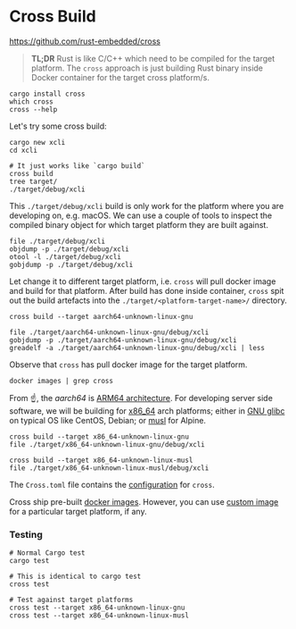 # Cross Build

https://github.com/rust-embedded/cross

> **TL;DR** Rust is like C/C++ which need to be compiled for the target platform. The `cross` approach is just building Rust binary inside Docker container for the target cross platform/s. 

```
cargo install cross
which cross
cross --help
```

Let's try some cross build:
```shell script
cargo new xcli
cd xcli

# It just works like `cargo build`
cross build
tree target/
./target/debug/xcli
```

This `./target/debug/xcli` build is only work for the platform where you are developing on, e.g. macOS. We can use a couple of tools to inspect the compiled binary object for which target platform they are built against.
```shell script
file ./target/debug/xcli
objdump -p ./target/debug/xcli
otool -l ./target/debug/xcli
gobjdump -p ./target/debug/xcli
```

Let change it to different target platform, i.e. `cross` will pull docker image and build for that platform. After build has done inside container, `cross` spit out the build artefacts into the `./target/<platform-target-name>/` directory.
```shell script
cross build --target aarch64-unknown-linux-gnu

file ./target/aarch64-unknown-linux-gnu/debug/xcli
gobjdump -p ./target/aarch64-unknown-linux-gnu/debug/xcli
greadelf -a ./target/aarch64-unknown-linux-gnu/debug/xcli | less
```

Observe that `cross` has pull docker image for the target platform.
```
docker images | grep cross
```

From ☝️, the _aarch64_ is [ARM64 architecture](https://en.wikipedia.org/wiki/AArch64). For developing server side software, we will be building for [x86_64](https://en.wikipedia.org/wiki/X86-64) arch platforms; either in [GNU glibc](https://en.wikipedia.org/wiki/GNU_C_Library) on typical OS like CentOS, Debian; or [musl](https://en.wikipedia.org/wiki/Musl) for Alpine.
```shell script
cross build --target x86_64-unknown-linux-gnu
file ./target/x86_64-unknown-linux-gnu/debug/xcli

cross build --target x86_64-unknown-linux-musl
file ./target/x86_64-unknown-linux-musl/debug/xcli
```

The `Cross.toml` file contains the [configuration](https://github.com/rust-embedded/cross#configuration) for `cross`.

Cross ship pre-built [docker images](https://github.com/rust-embedded/cross/tree/master/docker). However, you can use [custom image](https://github.com/rust-embedded/cross#custom-docker-images) for a particular target platform, if any.

### Testing

```shell script
# Normal Cargo test
cargo test

# This is identical to cargo test
cross test

# Test against target platforms
cross test --target x86_64-unknown-linux-gnu
cross test --target x86_64-unknown-linux-musl
```
